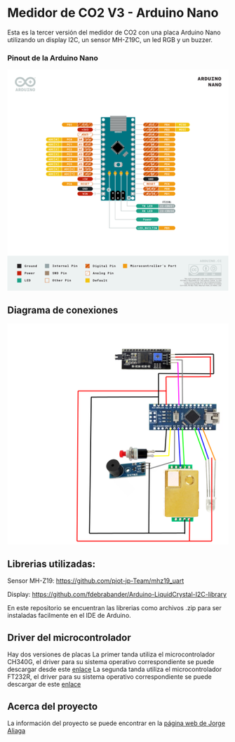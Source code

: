 ﻿# Medidor de CO2 V3 - Arduino Nano
Esta es la tercer versión del medidor de CO2 con una placa Arduino Nano utilizando un display I2C, un sensor MH-Z19C, un led RGB y un buzzer.

### Pinout de la Arduino Nano
![Arduino Nano Pinout](nano-pinout.png)

## Diagrama de conexiones
![Diagrama Nano](diagrama_nano.png)

## Librerias utilizadas:
Sensor MH-Z19:  https://github.com/piot-jp-Team/mhz19_uart 

Display: https://github.com/fdebrabander/Arduino-LiquidCrystal-I2C-library 

En este repositorio se encuentran las librerias como archivos .zip para ser instaladas facilmente en el IDE de Arduino.

## Driver del microcontrolador
Hay dos versiones de placas 
La primer tanda utiliza el microcontrolador CH340G, el driver para su sistema operativo correspondiente se puede descargar desde este [enlace](http://www.wch.cn/download/CH341SER_EXE.html)
La segunda tanda utiliza el microcontrolador FT232R, el driver para su sistema operativo correspondiente se puede descargar de este [enlace](https://ftdichip.com/drivers/vcp-drivers/)

## Acerca del proyecto
La información del proyecto se puede encontrar en la [página web de Jorge Aliaga](http://www.jorgealiaga.com.ar/?page_id=2864)

